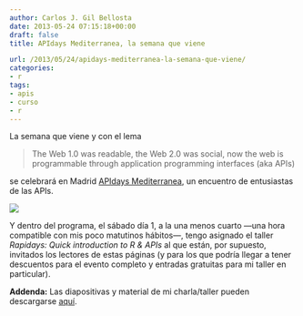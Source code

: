 ```yaml
---
author: Carlos J. Gil Bellosta
date: 2013-05-24 07:15:18+00:00
draft: false
title: APIdays Mediterranea, la semana que viene

url: /2013/05/24/apidays-mediterranea-la-semana-que-viene/
categories:
- r
tags:
- apis
- curso
- r
---
```


La semana que viene y con el lema

>The Web 1.0 was readable, the Web 2.0 was social, now the web is programmable through application programming interfaces (aka APIs)

se celebrará en Madrid [APIdays Mediterranea](http://mediterranea.apidays.io/), un encuentro de entusiastas de las APIs.

[![](/wp-uploads/2013/05/logo_apiday2.png#center)
](/wp-uploads/2013/05/logo_apiday2.png#center)

Y dentro del programa, el sábado día 1, a la una menos cuarto —una hora compatible con mis poco matutinos hábitos—, tengo asignado el taller _Rapidays: Quick introduction to R & APIs_ al que están, por supuesto, invitados los lectores de estas páginas (y para los que podría llegar a tener descuentos para el evento completo y entradas gratuitas para mi taller en particular).

**Addenda:** Las diapositivas y material de mi charla/taller pueden descargarse [aquí](/uploads/charla_apidays_med.zip).
